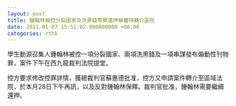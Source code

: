 ```yaml
---
layout: post
title: 鍾翰林被控分裂國家及洗黑錢等罪還押候審待轉介區院
date: 2021-01-07 15:51:02.000000000 +08:00
categories: rthk
---
```


學生動源召集人鍾翰林被控一項分裂國家、兩項洗黑錢及一項串謀發布煽動性刊物罪，案件下午在西九龍裁判法院提堂。 

控方要求修改控罪詳情，獲總裁判官蘇惠德批准，控方又申請案件轉介至區域法院，於本月28日下午再訊，以及反對鍾翰林保釋。裁判官批准，鍾翰林需要繼續還押。
